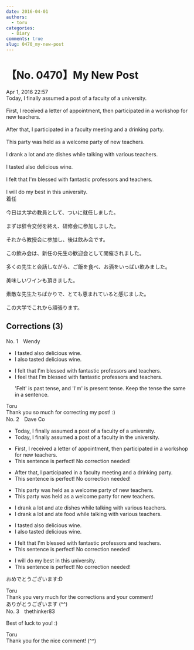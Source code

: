 ```yaml
---
date: 2016-04-01
authors:
  - toru
categories:
  - Diary
comments: true
slug: 0470_my-new-post
---
```


# 【No. 0470】My New Post
<div class="date">Apr 1, 2016 22:57</div>
<div id="post"><div id="body_show_ori">
Today, I finally assumed a post of a faculty of a university.<br/><br/>First, I received a letter of appointment, then participated in a workshop for new teachers.<br/><br/>After that, I participated in a faculty meeting and a drinking party.<br/><br/>This party was held as a welcome party of new teachers.<br/><br/>I drank a lot and ate dishes while talking with various teachers.<br/><br/>I tasted also delicious wine.<br/><br/>I felt that I'm blessed with fantastic professors and teachers.<br/><br/>I will do my best in this university.
</div></div>

<!-- more -->

<div id="post_ja"><div id="body_show_mo">
着任<br/><br/>今日は大学の教員として、ついに就任しました。<br/><br/>まずは辞令交付を終え、研修会に参加しました。<br/><br/>それから教授会に参加し、後は飲み会です。<br/><br/>この飲み会は、新任の先生の歓迎会として開催されました。<br/><br/>多くの先生と会話しながら、ご飯を食べ、お酒をいっぱい飲みました。<br/><br/>美味しいワインも頂きました。<br/><br/>素敵な先生たちばかりで、とても恵まれていると感じました。<br/><br/>この大学でこれから頑張ります。
</div></div>

## Corrections (3)
<div id="block"><div class="first_name"> No. 1　<span class="just_name">Wendy</span></div><div id="block2">
<ul class="correction_field">
<li class="incorrect">I tasted also delicious wine.</li>
<li class="corrected correct">
I also tasted delicious wine.
</li>
</ul>
<ul class="correction_field">
<li class="incorrect">I felt that I'm blessed with fantastic professors and teachers.</li>
<li class="corrected correct">
I feel that I'm blessed with fantastic professors and teachers.
<p class="correction_comment">'Felt' is past tense, and 'I'm' is present tense. Keep the tense the same in a sentence.</p>
</li>
</ul>
</div><div class="name"><span class="just_name">Toru</span><br>
Thank you so much for correcting my post! :)
</div>
</div>
<div id="block"><div class="first_name"> No. 2　<span class="just_name">Dave Co</span></div><div id="block2">
<ul class="correction_field">
<li class="incorrect">Today, I finally assumed a post of a faculty of a university.</li>
<li class="corrected correct">
Today, I finally assumed a post of a faculty <span class="f_red">in the</span> university.
</li>
</ul>
<ul class="correction_field">
<li class="incorrect">First, I received a letter of appointment, then participated in a workshop for new teachers.</li>
<li class="corrected perfect">This sentence is perfect! No correction needed!</li>
</ul>
<ul class="correction_field">
<li class="incorrect">After that, I participated in a faculty meeting and a drinking party.</li>
<li class="corrected perfect">This sentence is perfect! No correction needed!</li>
</ul>
<ul class="correction_field">
<li class="incorrect">This party was held as a welcome party of new teachers.</li>
<li class="corrected correct">
This party was held as a welcome party <span class="f_red">for </span>new teachers.
</li>
</ul>
<ul class="correction_field">
<li class="incorrect">I drank a lot and ate dishes while talking with various teachers.</li>
<li class="corrected correct">
I drank a lot and ate <span class="f_red">food</span> while talking with various teachers.
</li>
</ul>
<ul class="correction_field">
<li class="incorrect">I tasted also delicious wine.</li>
<li class="corrected correct">
I <span class="f_red">also tasted </span>delicious wine.
</li>
</ul>
<ul class="correction_field">
<li class="incorrect">I felt that I'm blessed with fantastic professors and teachers.</li>
<li class="corrected perfect">This sentence is perfect! No correction needed!</li>
</ul>
<ul class="correction_field">
<li class="incorrect">I will do my best in this university.</li>
<li class="corrected perfect">This sentence is perfect! No correction needed!</li>
</ul>
<p class="comment_small">
 おめでとうございます:D
</p>

</div><div class="name"><span class="just_name">Toru</span><br>
Thank you very much for the corrections and your comment!<br/>ありがとうございます (^^)
</div>
</div>
<div id="block"><div class="first_name"> No. 3　<span class="just_name">thethinker83</span></div><div id="block2">
<p class="comment_small">
 Best of luck to you!  :)
</p>

</div><div class="name"><span class="just_name">Toru</span><br>
Thank you for the nice comment! (^^)
</div>
</div>
